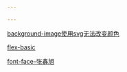 ```yaml
---

---
```


[background-image使用svg无法改变颜色](https://www.cnblogs.com/lovesong/p/7648163.html)

[flex-basic](https://www.jianshu.com/p/17b1b445ecd4)

[font-face-张鑫旭](https://www.zhangxinxu.com/wordpress/2017/03/css3-font-face-src-local/)

